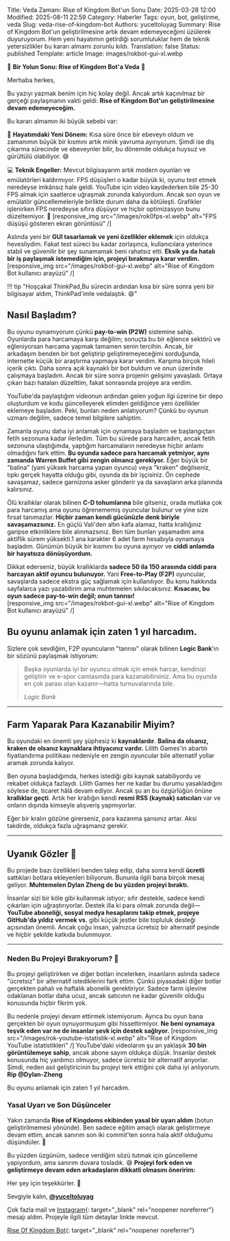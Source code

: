 Title: Veda Zamanı: Rise of Kingdom Bot'un Sonu
Date: 2025-03-28 12:00
Modified: 2025-08-11 22:59
Category: Haberler
Tags: oyun, bot, geliştirme, veda
Slug: veda-rise-of-kingdom-bot
Authors: yuceltoluyag
Summary: Rise of Kingdom Bot'un geliştirilmesine artık devam edemeyeceğimi üzülerek duyuruyorum. Hem yeni hayatımın getirdiği sorumluluklar hem de teknik yetersizlikler bu kararı almamı zorunlu kıldı.
Translation: false
Status: published
Template: article
Image: images/rokbot-gui-xl.webp

🚨 **Bir Yolun Sonu: Rise of Kingdom Bot'a Veda** 🚨

Merhaba herkes,

Bu yazıyı yazmak benim için hiç kolay değil. Ancak artık kaçınılmaz bir gerçeği paylaşmanın vakti geldi: **Rise of Kingdom Bot'un geliştirilmesine devam edemeyeceğim.**

Bu kararı almamın iki büyük sebebi var:

👶 **Hayatımdaki Yeni Dönem:** Kısa süre önce bir ebeveyn oldum ve zamanımın büyük bir kısmını artık minik yavruma ayırıyorum. Şimdi ise diş çıkarma sürecinde ve ebeveynler bilir, bu dönemde oldukça huysuz ve gürültülü olabiliyor. 😅

💻 **Teknik Engeller:** Mevcut bilgisayarım artık modern oyunları ve emülatörleri kaldırmıyor. FPS düşüşleri o kadar büyük ki, oyunu test etmek neredeyse imkânsız hale geldi. YouTube için video kaydederken bile 25-30 FPS almak için saatlerce uğraşmak zorunda kalıyordum. Ancak son oyun ve emülatör güncellemeleriyle birlikte durum daha da kötüleşti. Grafikler işlenirken FPS neredeyse sıfıra düşüyor ve hiçbir optimizasyon bunu düzeltemiyor. 🥶
[responsive_img src="/images/rok0fps-xl.webp" alt="FPS düşüşü gösteren ekran görüntüsü" /]

Aslında yeni bir **GUI tasarlamak ve yeni özellikler eklemek** için oldukça hevesliydim. Fakat test süreci bu kadar zorlaşınca, kullanıcılara yeterince stabil ve güvenilir bir şey sunamamak beni rahatsız etti. **Eksik ya da hatalı bir iş paylaşmak istemediğim için, projeyi bırakmaya karar verdim.**
[responsive_img src="/images/rokbot-gui-xl.webp" alt="Rise of Kingdom Bot kullanıcı arayüzü" /]

!!! tip "Hoşçakal ThinkPad,Bu sürecin ardından kısa bir süre sonra yeni bir bilgisayar aldım, ThinkPad'imle vedalaştık. 😄"

## Nasıl Başladım?

Bu oyunu oynamıyorum çünkü **pay-to-win (P2W)** sistemine sahip. Oyunlarda para harcamaya karşı değilim; sonuçta bu bir eğlence sektörü ve eğleniyorsan harcama yapmak tamamen senin tercihin. Ancak, bir arkadaşım benden bir bot geliştirip geliştiremeyeceğimi sorduğunda, internette küçük bir araştırma yapmaya karar verdim. Karşıma birçok hileli içerik çıktı. Daha sonra açık kaynaklı bir bot buldum ve onun üzerinde çalışmaya başladım. Ancak bir süre sonra projenin gelişimi yavaşladı. Ortaya çıkan bazı hataları düzelttim, fakat sonrasında projeye ara verdim.

YouTube'da paylaştığım videonun ardından gelen yoğun ilgi üzerine bir depo oluşturdum ve kodu güncelleyerek elimden geldiğince yeni özellikler eklemeye başladım. Peki, bunları neden anlatıyorum? Çünkü bu oyunun uzmanı değilim, sadece temel bilgilere sahiptim.

Zamanla oyunu daha iyi anlamak için oynamaya başladım ve başlangıçtan fetih sezonuna kadar ilerledim. Tüm bu sürede para harcadım, ancak fetih sezonuna ulaştığımda, yaptığım harcamaların neredeyse hiçbir anlamı olmadığını fark ettim. **Bu oyunda sadece para harcamak yetmiyor, aynı zamanda Warren Buffet gibi zengin olmanız gerekiyor.** Eğer büyük bir "balina" (yani yüksek harcama yapan oyuncu) veya "kraken" değilseniz, tıpkı gerçek hayatta olduğu gibi, oyunda da bir işçisiniz. Ön cephede savaşamaz, sadece garnizona asker gönderir ya da savaşların arka planında kalırsınız.

Ölü krallıklar olarak bilinen **C-D tohumlarına** bile gitseniz, orada mutlaka çok para harcamış ama oyunu öğrenememiş oyuncular bulunur ve yine size fırsat tanımazlar. **Hiçbir zaman kendi gücünüzle denk biriyle savaşamazsınız.** En güçlü Vali'den altın kafa alamaz, hatta krallığınız garipse etkinliklere bile alınmazsınız. Ben tüm bunları yaşamadım ama aktiflik sürem yüksekti.1 ana karakter 6 adet farm hesabıyla oynamaya başladım. Günümün büyük bir kısmını bu oyuna ayırıyor ve **ciddi anlamda bir hayatsıza dönüşüyordum.**

Dikkat ederseniz, büyük krallıklarda **sadece 50 ila 150 arasında ciddi para harcayan aktif oyuncu bulunuyor.** Yani **Free-to-Play (F2P)** oyuncular, savaşlarda sadece ekstra güç sağlamak için kullanılıyor. Bu konu hakkında sayfalarca yazı yazabilirim ama muhtemelen sıkılacaksınız. **Kısacası, bu oyun sadece pay-to-win değil; onun tanrısı!**  
[responsive_img src="/images/rokbot-gui-xl.webp" alt="Rise of Kingdom Bot kullanıcı arayüzü" /]

## Bu oyunu anlamak için zaten 1 yıl harcadım.

Sizlere çok sevdiğim, F2P oyuncuların "tanrısı" olarak bilinen **Logic Bank**'ın bir sözünü paylaşmak istiyorum:

<blockquote>
    <p>Başka oyunlarda iyi bir oyuncu olmak için emek harcar, kendinizi geliştirir ve e-spor camiasında para kazanabilirsiniz. Ama bu oyunda en çok parası olan kazanır—hatta turnuvalarında bile.</p>
    <cite>Logic Bank</cite>
</blockquote>

---

## Farm Yaparak Para Kazanabilir Miyim?

Bu oyundaki en önemli şey şüphesiz ki **kaynaklardır**. **Balina da olsanız, kraken de olsanız kaynaklara ihtiyacınız vardır.** Lilith Games'in abartılı fiyatlandırma politikası nedeniyle en zengin oyuncular bile alternatif yollar aramak zorunda kalıyor.

Ben oyuna başladığımda, herkes istediği gibi kaynak satabiliyordu ve rekabet oldukça fazlaydı. Lilith Games her ne kadar bu durumu yasakladığını söylese de, ticaret hâlâ devam ediyor. Ancak şu an bu özgürlüğün önüne **krallıklar geçti**. Artık her krallığın kendi **resmi RSS (kaynak) satıcıları** var ve onların dışında kimseyle alışveriş yapmıyorlar.

Eğer bir kralın gözüne girerseniz, para kazanma şansınız artar. Aksi takdirde, oldukça fazla uğraşmanız gerekir.

---

## Uyanık Gözler 🚨

Bu projede bazı özellikleri benden talep edip, daha sonra kendi **ücretli** sattıkları botlara ekleyenleri biliyorum. Bununla ilgili bana birçok mesaj geliyor. **Muhtemelen Dylan Zheng de bu yüzden projeyi bıraktı.**

İnsanlar sizi bir köle gibi kullanmak istiyor; sıfır destekle, sadece kendi çıkarları için uğraştırıyorlar. Destek illa ki para olmak zorunda değil—**YouTube aboneliği, sosyal medya hesaplarını takip etmek, projeye GitHub'da yıldız vermek vs.** gibi küçük jestler bile topluluk desteği açısından önemli. Ancak çoğu insan, yalnızca ücretsiz bir alternatif peşinde ve hiçbir şekilde katkıda bulunmuyor.

---

### Neden Bu Projeyi Bırakıyorum? 🚀

Bu projeyi geliştirirken ve diğer botları incelerken, insanların aslında sadece "ücretsiz" bir alternatif istediklerini fark ettim. Çünkü piyasadaki diğer botlar gerçekten pahalı ve haftalık abonelik gerektiriyor. Sadece farm işlevine odaklanan botlar daha ucuz, ancak satıcının ne kadar güvenilir olduğu konusunda hiçbir fikrim yok.

Bu nedenle projeyi devam ettirmek istemiyorum. Ayrıca bu oyun bana gerçekten bir oyun oynuyormuşum gibi hissettirmiyor. **Ne beni oynamaya teşvik eden var ne de insanlar şevk için destek sağlıyor.**
[responsive_img src="/images/rok-youtube-istatistik-xl.webp" alt="Rise of Kingdom YouTube istatistikleri" /]
YouTube'daki videolarım şu an yaklaşık **30 bin görüntülemeye sahip**, ancak abone sayım oldukça düşük. İnsanlar destek konusunda hiç yardımcı olmuyor, sadece ücretsiz bir alternatif arıyorlar. Şimdi, neden asıl geliştiricinin bu projeyi terk ettiğini çok daha iyi anlıyorum. **Rip @Dylan-Zheng**

<script type="module" src="https://cdn.jsdelivr.net/npm/@justinribeiro/lite-youtube@1/lite-youtube.min.js"></script>

<lite-youtube videoid="6IObh_HJvrk"></lite-youtube>

Bu oyunu anlamak için zaten 1 yıl harcadım.

### Yasal Uyarı ve Son Düşünceler

Yakın zamanda **Rise of Kingdoms ekibinden yasal bir uyarı aldım** (botun geliştirilmemesi yönünde). Ben sadece eğitim amaçlı olarak geliştirmeye devam ettim, ancak sanırım son iki commit'ten sonra hala aktif olduğumu düşündüler. 🙂

Bu yüzden üzgünüm, sadece verdiğim sözü tutmak için güncelleme yapıyordum, ama sanırım duvara tosladık. 😅 **Projeyi fork eden ve geliştirmeye devam eden arkadaşların dikkatli olmasını öneririm:**

Her şey için teşekkürler. 🙏

Sevgiyle kalın,
**[@yuceltoluyag](/hakkimda/)**

Çok fazla mail ve [Instagram](https://www.instagram.com/yuceltoluyag/){: target="\_blank" rel="noopener noreferrer"} mesajı aldım. Projeyle ilgili tüm detaylar linkte mevcut.

[Rise Of Kingdom Bot](https://github.com/yuceltoluyag/Rise-of-Kingdoms-Bot/issues/24){: target="\_blank" rel="noopener noreferrer"}
